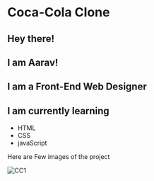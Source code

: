 # Coca-Cola Clone

## Hey there!
## I am Aarav!

## I am a Front-End Web Designer
## I am currently learning
- HTML
-  CSS
-  javaScript

  
Here are Few images of the project




![CC1](https://github.com/user-attachments/assets/7a0573f0-4cd6-46f4-bb2a-af7d6fd76f32)
